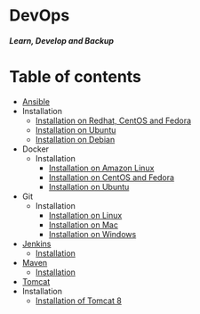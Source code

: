 # DevOps
#### _Learn, Develop and Backup_
Table of contents
=================
<!--ts-->
* [Ansible](./Ansible)
 * Installation
   * [Installation on Redhat, CentOS and Fedora](Ansible/Ansible_installation/Installation_Ansible_on_Redhat_CentOS_Fedora.md)
   * [Installation on Ubuntu](Ansible/Ansible_installation/Installation_Ansible_on_Ubuntu.md)
   * [Installation on Debian](Ansible/Ansible_installation/Installation_Ansible_on_Debian.md)
* Docker
  * Installation
    * [Installation on Amazon Linux](Docker/installation/install_docker_on_Amazon_linux.md)
    * [Installation on CentOS and Fedora](Docker/installation/install_docker_on_centos_fedora.md)
    * [Installation on Ubuntu](Docker/installation/install_docker_on_ubuntu.md)
* Git
  * Installation
    * [Installation on Linux](Git/installation/install_git_on_linux.md)
    * [Installation on Mac](Git/installation/install_git_on_mac.md)
    * [Installation on Windows](Git/installation/install_git_on_windows.md)
* [Jenkins](./Jenkins)
  * [Installation](https://github.com/maheshkn400/DevOps/blob/master/Jenkins/Jenkins_installation.md)
* [Maven](./Maven)
  * [Installation](https://github.com/maheshkn400/DevOps/blob/master/Maven/Maven_installation.md)
* [Tomcat](./Tomcat)
 * Installation
   * [Installation of Tomcat 8](https://github.com/maheshkn400/DevOps/blob/master/Tomcat/tomcat8_installation.md)
<!--te-->
